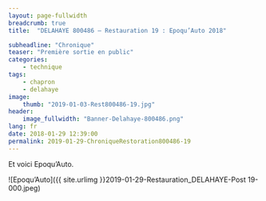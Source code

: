 ```yaml
---
layout: page-fullwidth
breadcrumb: true
title:  "DELAHAYE 800486 – Restauration 19 : Epoqu’Auto 2018"

subheadline: "Chronique" 
teaser: "Première sortie en public"
categories:
    - technique
tags:
    - chapron
    - delahaye
image:
    thumb: "2019-01-03-Rest800486-19.jpg"
header:
    image_fullwidth: "Banner-Delahaye-800486.png"
lang: fr
date: 2018-01-29 12:39:00
permalink: 2019-01-29-ChroniqueRestoration800486-19
---
```

Et voici Epoqu’Auto.

![Epoqu’Auto]({{ site.urlimg }}2019-01-29-Restauration_DELAHAYE-Post 19-000.jpeg)
